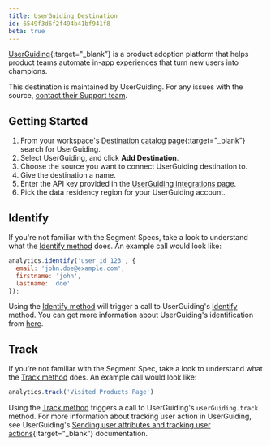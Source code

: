 ```yaml
---
title: UserGuiding Destination
id: 6549f3d6f2f494b41bf941f8
beta: true
---
```


[UserGuiding](https://userguiding.com/?utm_source=segmentio&utm_medium=docs&utm_campaign=partners){:target="_blank”} is a product adoption platform that helps product teams automate in-app experiences that turn new users into champions.


This destination is maintained by UserGuiding. For any issues with the source, [contact their Support team](mailto:assist@userguiding.com).


## Getting Started



1. From your workspace's [Destination catalog page](https://app.segment.com/goto-my-workspace/destinations/catalog){:target="_blank”} search for UserGuiding.
2. Select UserGuiding, and click **Add Destination**.
3. Choose the source you want to connect UserGuiding destination to.
4. Give the destination a name.
5. Enter the API key provided in the [UserGuiding integrations page](https://panel.userguiding.com/settings/integrations/segment).
6. Pick the data residency region for your UserGuiding account.


## Identify

If you're not familiar with the Segment Specs, take a look to understand what the [Identify method](/docs/connections/spec/identify/) does. An example call would look like:

```js
analytics.identify('user_id_123', {
  email: 'john.doe@example.com',
  firstname: 'john',
  lastname: 'doe'
});
```

Using the [Identify method](/docs/connections/spec/identify/) will trigger a call to UserGuiding's [Identify](https://panel.userguiding.com/settings/installation) method. You can get more information about UserGuiding's identification from [here](https://help.userguiding.com/en/articles/5562847-sending-user-attributes-and-tracking-user-actions).


## Track

If you're not familiar with the Segment Spec, take a look to understand what the [Track method](/docs/connections/spec/track/) does. An example call would look like:

```js
analytics.track('Visited Products Page')
```

Using the [Track method](/docs/connections/spec/track/) triggers a call to UserGuiding's `userGuiding.track` method. For more information about tracking user action in UserGuiding, see UserGuiding's [Sending user attributes and tracking user actions](https://help.userguiding.com/en/articles/5562847-sending-user-attributes-and-tracking-user-actions){:target="_blank”}  documentation.

